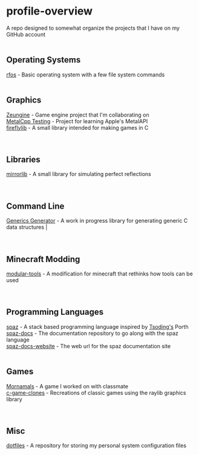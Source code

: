 # profile-overview<br>
A repo designed to somewhat organize the projects that I have on my GitHub account<br>
<br>
## Operating Systems<br>
[rfos](https://github.com/rfmineguy/2024_barebones_os) - Basic operating system with a few file system commands<br>
<br>
## Graphics<br>
[Zeungine](https://github.com/rfmineguy/Zeungine) - Game engine project that I'm collaborating on<br>
[MetalCpp Testing](https://github.com/rfmineguy/metalcpp-testing) - Project for learning Apple's MetalAPI<br>
[fireflylib](https://github.com/rfmineguy/firefly-lib) - A small library intended for making games in C<br>
<br>
<br>
## Libraries<br>
[mirrorlib](https://github.com/rfmineguy/mirror-lib) - A small library for simulating perfect reflections<br>
<br>
<br>
## Command Line<br>
[Generics Generator](https://github.com/rfmineguy/generics-generator) - A work in progress library for generating generic C data structures |<br>
<br>
<br>
## Minecraft Modding<br>
[modular-tools](https://github.com/rfmineguy/modular-tools) - A modification for minecraft that rethinks how tools can be used<br>
<br>
<br>
## Programming Languages<br>
[spaz](https://github.com/rfmineguy/spaz) - A stack based programming language inspired by [Tsoding's](https://github.com/tsoding) Porth<br>
[spaz-docs](https://github.com/rfmineguy/spaz-docs) - The documentation repository to go along with the spaz language<br>
[spaz-docs-website](https://rfmineguy.github.io/spaz-docs/) - The web url for the spaz documentation site<br>
<br>
## Games<br>
[Mornamals](https://github.com/rfmineguy/mornamals2) - A game I worked on with classmate<br>
[c-game-clones](https://github.com/rfmineguy/c-game-clones) - Recreations of classic games using the raylib graphics library<br>
<br>
<br>
## Misc<br>
[dotfiles](https://github.com/rfmineguy/dotfiles) - A repository for storing my personal system configuration files<br>
